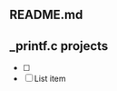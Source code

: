 ## README.md
## _printf.c projects

 - [ ] 
 - [ ] List item

<!--stackedit_data:
eyJoaXN0b3J5IjpbMTQ1Njg0OTI0MywtNjQ4MTY2MjQ0XX0=
-->